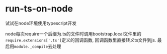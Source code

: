 # run-ts-on-node
试试在node环境使用typescript开发

node每次require一个后缀为.ts的文件时调用bootstrap.local文件里的`require.extensions['.ts']`定义的回调函数, 回调函数里直接转义ts文件到js. 最后用`module._compile`去处理

